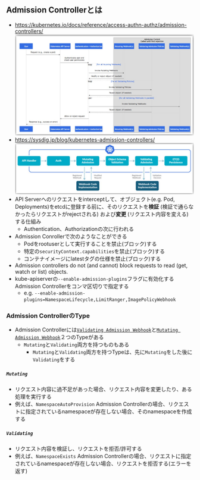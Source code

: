 ## Admission Controllerとは
- https://kubernetes.io/docs/reference/access-authn-authz/admission-controllers/  
  ![](./image/admission_controller.jpg)
- https://sysdig.jp/blog/kubernetes-admission-controllers/  
  ![](./image/admission_controller_2.jpg)
- API Serverへのリクエストをinterceptして、オブジェクト(e.g. Pod, Deployments)をetcdに登録する前に、そのリクエストを**検証** (検証で通らなかったらリクエストがrejectされる) および**変更** (リクエスト内容を変える) する仕組み
  - Authentication、Authorizationの次に行われる
- Admission Conrollerで次のようなことができる
  - Podをrootuserとして実行することを禁止(ブロック)する
  - 特定の`securityContext.capabilities`を禁止(ブロック)する
  - コンテナイメージにlatestタグの仕様を禁止(ブロック)する
- Admission controllers do not (and cannot) block requests to read (get, watch or list) objects.
- kube-apiserverの`--enable-admission-plugins`フラグに有効化するAdmission Controllerをコンマ区切りで指定する
  - e.g. `--enable-admission-plugins=NamespaceLifecycle,LimitRanger,ImagePolicyWebhook`

### Admission ControllerのType
- Admission Controllerには[`Validating Admission Webhook`](https://kubernetes.io/docs/reference/access-authn-authz/admission-controllers/#validatingadmissionwebhook)と[`Mutating Admission Webhook`](https://kubernetes.io/docs/reference/access-authn-authz/admission-controllers/#mutatingadmissionwebhook)２つのTypeがある
  - `Mutating`と`Validating`両方を持つものもある
    - `Mutating`と`Validating`両方を持つTypeは、先に`Mutating`をした後に`Validating`をする

##### `Mutating`
- リクエスト内容に過不足があった場合、リクエスト内容を変更したり、ある処理を実行する
- 例えば、`NamespaceAutoProvision` Admission Controllerの場合、リクエストに指定されているnamespaceが存在しない場合、そのnamespaceを作成する

##### `Validating`
- リクエスト内容を検証し、リクエストを拒否/許可する
- 例えば、`NamespaceExists` Admission Controllerの場合、リクエストに指定されているnamespaceが存在しない場合、リクエストを拒否する(エラーを返す)